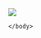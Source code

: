 <!DOCTYPE html>
<html>
    <link rel="stylesheet" href="estilo.css" />
    <link rel="preconnect" href="https://fonts.googleapis.com">
<link rel="preconnect" href="https://fonts.gstatic.com" crossorigin>
<link href="https://fonts.googleapis.com/css2?family=Concert+One&display=swap" rel="stylesheet">
    <head>
        <meta charset="UTF-8" />
    </head>
    <body>
        <!--Logo direciona Instagram-->
        <div>
            <a href="https://www.instagram.com/projetoarti/" target="_blank" ><img class="logo" src="file:///C:/Users/Andreyver/Desktop/PROJETO%20A.R.T.I/A.R.%20TECH.png" /></a>
        </div>

    </body>
</html>
